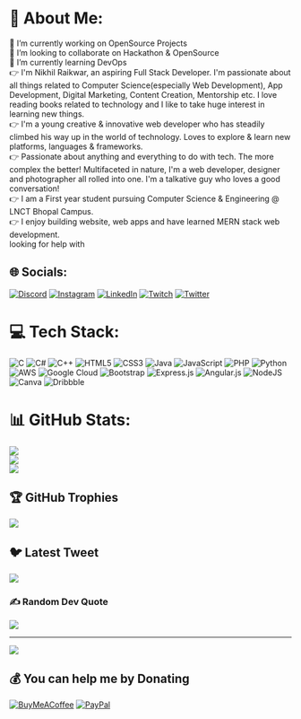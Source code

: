 # 💫 About Me:
🔭 I’m currently working on OpenSource Projects<br>👯 I’m looking to collaborate on Hackathon & OpenSource<br> 🌱 I’m currently learning DevOps<br>
👉 I'm Nikhil Raikwar, an aspiring Full Stack Developer. I'm passionate about all things related to Computer Science(especially Web Development), App Development, Digital Marketing, Content Creation, Mentorship etc. I love reading books related to technology and I like to take huge interest in learning new things.<br>👉 I'm a young creative & innovative web developer who has steadily climbed his way up in the world of technology. Loves to explore & learn new platforms, languages & frameworks.<br>👉 Passionate about anything and everything to do with tech. The more complex the better! Multifaceted in nature, I'm a web developer, designer and photographer all rolled into one. I'm a talkative guy who loves a good conversation!<br>👉 I am a First year student pursuing Computer Science & Engineering @ LNCT Bhopal Campus.<br>👉 I enjoy building website, web apps and have learned MERN stack web development.<br> looking for help with<br>


## 🌐 Socials:
[![Discord](https://img.shields.io/badge/Discord-%237289DA.svg?logo=discord&logoColor=white)](https://discord.gg/wB3f8frdfk) [![Instagram](https://img.shields.io/badge/Instagram-%23E4405F.svg?logo=Instagram&logoColor=white)](https://instagram.com/nikhilraikwar_18) [![LinkedIn](https://img.shields.io/badge/LinkedIn-%230077B5.svg?logo=linkedin&logoColor=white)](https://linkedin.com/in/nikhilraikwar16) [![Twitch](https://img.shields.io/badge/Twitch-%239146FF.svg?logo=Twitch&logoColor=white)](https://twitch.tv/nikhilraikwar18) [![Twitter](https://img.shields.io/badge/Twitter-%231DA1F2.svg?logo=Twitter&logoColor=white)](https://twitter.com/NikhilRaikwarr) 

# 💻 Tech Stack:
![C](https://img.shields.io/badge/c-%2300599C.svg?style=flat-square&logo=c&logoColor=white) ![C#](https://img.shields.io/badge/c%23-%23239120.svg?style=flat-square&logo=c-sharp&logoColor=white) ![C++](https://img.shields.io/badge/c++-%2300599C.svg?style=flat-square&logo=c%2B%2B&logoColor=white) ![HTML5](https://img.shields.io/badge/html5-%23E34F26.svg?style=flat-square&logo=html5&logoColor=white) ![CSS3](https://img.shields.io/badge/css3-%231572B6.svg?style=flat-square&logo=css3&logoColor=white) ![Java](https://img.shields.io/badge/java-%23ED8B00.svg?style=flat-square&logo=java&logoColor=white) ![JavaScript](https://img.shields.io/badge/javascript-%23323330.svg?style=flat-square&logo=javascript&logoColor=%23F7DF1E) ![PHP](https://img.shields.io/badge/php-%23777BB4.svg?style=flat-square&logo=php&logoColor=white) ![Python](https://img.shields.io/badge/python-3670A0?style=flat-square&logo=python&logoColor=ffdd54) ![AWS](https://img.shields.io/badge/AWS-%23FF9900.svg?style=flat-square&logo=amazon-aws&logoColor=white) ![Google Cloud](https://img.shields.io/badge/Google%20Cloud-%234285F4.svg?style=flat-square&logo=google-cloud&logoColor=white) ![Bootstrap](https://img.shields.io/badge/bootstrap-%23563D7C.svg?style=flat-square&logo=bootstrap&logoColor=white) ![Express.js](https://img.shields.io/badge/express.js-%23404d59.svg?style=flat-square&logo=express&logoColor=%2361DAFB) ![Angular.js](https://img.shields.io/badge/angular.js-%23E23237.svg?style=flat-square&logo=angularjs&logoColor=white) ![NodeJS](https://img.shields.io/badge/node.js-6DA55F?style=flat-square&logo=node.js&logoColor=white) ![Canva](https://img.shields.io/badge/Canva-%2300C4CC.svg?style=flat-square&logo=Canva&logoColor=white) ![Dribbble](https://img.shields.io/badge/Dribbble-EA4C89?style=flat-square&logo=dribbble&logoColor=white)
# 📊 GitHub Stats:
![](https://github-readme-stats.vercel.app/api?username=NikhilRaikwar&theme=dark&hide_border=false&include_all_commits=false&count_private=false)<br/>
![](https://github-readme-streak-stats.herokuapp.com/?user=NikhilRaikwar&theme=dark&hide_border=false)<br/>
![](https://github-readme-stats.vercel.app/api/top-langs/?username=NikhilRaikwar&theme=dark&hide_border=false&include_all_commits=false&count_private=false&layout=compact)

## 🏆 GitHub Trophies
![](https://github-profile-trophy.vercel.app/?username=NikhilRaikwar&theme=gruvbox&no-frame=false&no-bg=false&margin-w=4)

## 🐦 Latest Tweet
[![](https://gtce.itsvg.in/api?username=NikhilRaikwarr)](https://github.com/VishwaGauravIn/github-twitter-card-embed)

### ✍️ Random Dev Quote
![](https://quotes-github-readme.vercel.app/api?type=horizontal&theme=radical)


---
[![](https://visitcount.itsvg.in/api?id=NikhilRaikwar&icon=1&color=0)](https://visitcount.itsvg.in)

  ## 💰 You can help me by Donating
  [![BuyMeACoffee](https://img.shields.io/badge/Buy%20Me%20a%20Coffee-ffdd00?style=for-the-badge&logo=buy-me-a-coffee&logoColor=black)](https://buymeacoffee.com/nikhilraikwar) [![PayPal](https://img.shields.io/badge/PayPal-00457C?style=for-the-badge&logo=paypal&logoColor=white)](https://paypal.me/NikhilRaikwar16) 

  
<!-- Proudly created with GPRM ( https://gprm.itsvg.in ) -->
